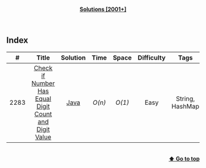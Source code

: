 <br/>
<p align="center">
    <b><u>Solutions [2001+]</u></b>
</p>
</br>

## Index

|#|Title|Solution|Time|Space|Difficulty|Tags|Note|
|:---:|:---:|:---:|:---:|:---:|:---:|:---:|:---:|
|2283|[Check if Number Has Equal Digit Count and Digit Value](https://leetcode.com/problems/check-if-number-has-equal-digit-count-and-digit-value/)|[Java](./Java/2283%20-%20Check%20if%20Number%20Has%20Equal%20Digit%20Count%20and%20Digit%20Value.java)|_O(n)_|_O(1)_|Easy|String, HashMap||

<br/>
<div align="right">
    <b><a href="#index">⬆️ Go to top</a></b>
</div>